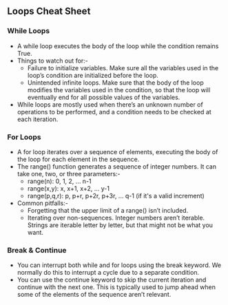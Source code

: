 ## Loops Cheat Sheet

### While Loops
* A while loop executes the body of the loop while the condition remains True.
* Things to watch out for:-
  * Failure to initialize variables. Make sure all the variables used in the loop’s condition  are initialized before the loop.
  * Unintended infinite loops. Make sure that the body of the loop modifies the variables used in the condition, so that the loop will eventually end for all possible values of the variables.
* While loops are mostly used when there’s an unknown number of operations to be performed, and a condition needs to be checked at each iteration.

### For Loops
* A for loop iterates over a sequence of elements, executing the body of the loop for each element in the sequence.
* The range() function generates a sequence of integer numbers. It can take one, two, or three parameters:-
  * range(n): 0, 1, 2, ... n-1
  * range(x,y): x, x+1, x+2, ... y-1
  * range(p,q,r): p, p+r, p+2r, p+3r, ... q-1 (if it's a valid increment)
* Common pitfalls:-
  * Forgetting that the upper limit of a range() isn’t included.
  * Iterating over non-sequences. Integer numbers aren’t iterable. Strings are iterable letter by letter, but that might not be what you want.

### Break & Continue
* You can interrupt both while and for loops using the break keyword. We normally do this to interrupt a cycle due to a separate condition.
* You can use the continue keyword to skip the current iteration and continue with the next one. This is typically used to jump ahead when some of the elements of the sequence aren’t relevant.
